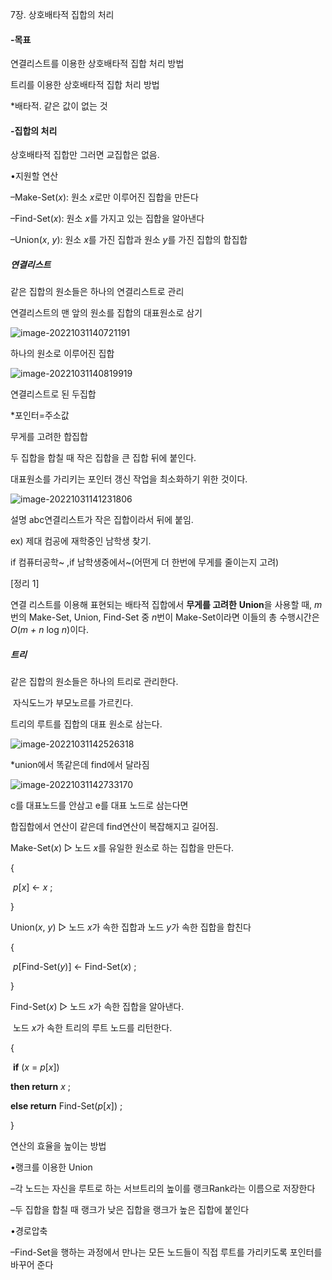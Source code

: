 7장. 상호배타적 집합의 처리



#### -목표

연결리스트를 이용한 상호배타적 집합 처리 방법

트리를 이용한 상호배타적 집합 처리 방법



*배타적. 같은 값이 없는 것



#### -집합의 처리

상호배타적 집합만 그러면 교집합은 없음.

•지원할 연산

–Make-Set(*x*): 원소 *x*로만 이루어진 집합을 만든다

–Find-Set(*x*): 원소 *x*를 가지고 있는 집합을 알아낸다

–Union(*x*, *y*): 원소 *x*를 가진 집합과 원소 *y*를 가진 집합의 합집합



##### 연결리스트

같은 집합의 원소들은 하나의 연결리스트로 관리

연결리스트의 맨 앞의 원소를 집합의 대표원소로 삼기

![image-20221031140721191](C:\Users\LG\AppData\Roaming\Typora\typora-user-images\image-20221031140721191.png)

하나의 원소로 이루어진 집합

![image-20221031140819919](C:\Users\LG\AppData\Roaming\Typora\typora-user-images\image-20221031140819919.png)

연결리스트로 된 두집합

*포인터=주소값

무게를 고려한 합집합

두 집합을 합칠 때 작은 집합을 큰 집합 뒤에 붙인다.

대표원소를 가리키는 포인터 갱신 작업을 최소화하기 위한 것이다.

![image-20221031141231806](C:\Users\LG\AppData\Roaming\Typora\typora-user-images\image-20221031141231806.png)

설명 abc연결리스트가 작은 집합이라서 뒤에 붙임.



ex) 제대 컴공에 재학중인 남학생 찾기.

if 컴퓨터공학~ ,if 남학생중에서~(어떤게 더 한번에 무게를 줄이는지 고려)

[정리 1]

연결 리스트를 이용해 표현되는 배타적 집합에서 **무게를 고려한** **Union**을 사용할 때, *m*번의 Make-Set, Union, Find-Set 중 *n*번이 Make-Set이라면 이들의 총 수행시간은 *O*(*m + n* log *n*)이다. 



##### 트리



같은 집합의 원소들은 하나의 트리로 관리한다.

​	자식도느가 부모노르를 가르킨다.

트리의 루트를 집합의 대표 원소로 삼는다.

![image-20221031142526318](C:\Users\LG\AppData\Roaming\Typora\typora-user-images\image-20221031142526318.png)

*union에서 똑같은데 find에서 달라짐

![image-20221031142733170](C:\Users\LG\AppData\Roaming\Typora\typora-user-images\image-20221031142733170.png)

c를 대표노드를 안삼고 e를 대표 노드로 삼는다면

합집합에서 연산이 같은데 find연산이 복잡해지고 길어짐.



Make-Set(*x*)  ▷ 노드 *x*를 유일한 원소로 하는 집합을 만든다.

{ 

​    *p*[*x*] ← *x* ; 

} 



Union(*x*, *y*)  ▷ 노드 *x*가 속한 집합과 노드 *y*가 속한 집합을 합친다 

{ 

​    *p*[Find-Set(*y*)] ← Find-Set(*x*) ; 

} 



Find-Set(*x*)  ▷ 노드 *x*가 속한 집합을 알아낸다. 

​    노드 *x*가 속한 트리의 루트 노드를 리턴한다. 

{ 

​    **if** (*x* = *p*[*x*]) 

 **then return** *x* ; 

 **else return** Find-Set(*p*[*x*]) ; 

} 



연산의 효율을 높이는 방법

•랭크를 이용한 Union

–각 노드는 자신을 루트로 하는 서브트리의 높이를 랭크Rank라는 이름으로 저장한다

–두 집합을 합칠 때 랭크가 낮은 집합을 랭크가 높은 집합에 붙인다

•경로압축

–Find-Set을 행하는 과정에서 만나는 모든 노드들이 직접 루트를 가리키도록 포인터를 바꾸어 준다
